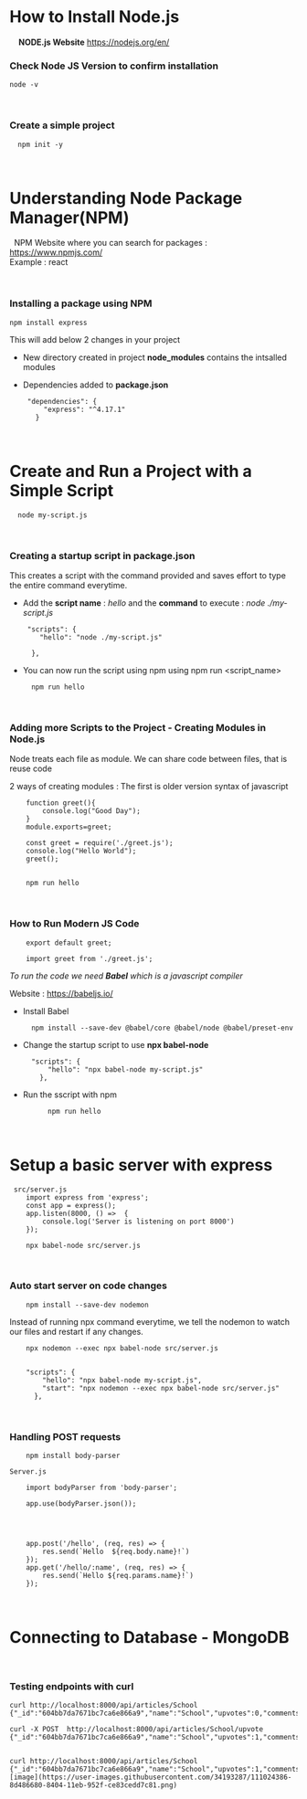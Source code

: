 # How to Install Node.js
&nbsp;
&nbsp;
**NODE.js Website** https://nodejs.org/en/
&nbsp;
&nbsp;

### Check Node JS Version to confirm installation
  	node -v

&nbsp;
&nbsp;

### Create a simple project 

      npm init -y

&nbsp;
&nbsp;
&nbsp;
&nbsp;
# Understanding Node Package Manager(NPM)
&nbsp;
NPM Website where you can search for packages :  https://www.npmjs.com/
\
Example : react 

&nbsp;
&nbsp;
 
### Installing a package using NPM

    npm install express
 
 This will add below 2 changes in your project 
 
 + New directory created in project **node_modules** contains the intsalled modules
 + Dependencies added to **package.json**
      
        "dependencies": {
            "express": "^4.17.1"
          }
&nbsp;
&nbsp;
&nbsp;
&nbsp;
# Create and Run a Project with a Simple Script

      node my-script.js  

&nbsp;
&nbsp;

### Creating a startup script in package.json
     
This creates a script with the command provided and saves effort to type the entire command everytime.
    
+ Add the **script name** : *hello* and the **command** to execute : *node ./my-script.js*
       
       "scripts": {
          "hello": "node ./my-script.js"

        },

+ You can now run the script using npm using npm run <script_name>
        
        npm run hello


&nbsp;
&nbsp;

### Adding more Scripts to the Project - Creating Modules in Node.js

Node treats each file as module. We can share code between files, that is reuse code

2 ways of creating modules : The first is older version syntax of javascript


		function greet(){
		    console.log("Good Day");
		}
		module.exports=greet;

		const greet = require('./greet.js');
		console.log("Hello World");
		greet();


		npm run hello
	
&nbsp;
&nbsp;

### How to Run Modern JS Code
 
		export default greet;

		import greet from './greet.js';



*To run the code we need **Babel** which is a javascript compiler*

Website : https://babeljs.io/

+ Install Babel


		npm install --save-dev @babel/core @babel/node @babel/preset-env


+ Change the startup script to use **npx babel-node** 


		"scripts": {
		    "hello": "npx babel-node my-script.js"
		  },

+ Run the sscript with npm


    		npm run hello

&nbsp;
&nbsp;
&nbsp;
&nbsp;
# Setup a basic server with express

	 src/server.js
	 	import express from 'express';
		const app = express();
		app.listen(8000, () =>  {
		    console.log('Server is listening on port 8000')
		});

        npx babel-node src/server.js


&nbsp;
&nbsp;
### Auto start server on code changes
		npm install --save-dev nodemon

Instead of running npx command everytime, we tell the nodemon to watch our files and restart if any changes.

		npx nodemon --exec npx babel-node src/server.js


		"scripts": {
		    "hello": "npx babel-node my-script.js",
		    "start": "npx nodemon --exec npx babel-node src/server.js"
		  },

&nbsp;
&nbsp;
### Handling  POST requests
   		npm install body-parser

	Server.js
  
		import bodyParser from 'body-parser';

		app.use(bodyParser.json());




		app.post('/hello', (req, res) => { 
		    res.send(`Hello  ${req.body.name}!`)
		});
		app.get('/hello/:name', (req, res) => { 
		    res.send(`Hello ${req.params.name}!`)
		});

&nbsp;
&nbsp;
&nbsp;
&nbsp;
# Connecting to Database - MongoDB


&nbsp;
&nbsp;

### Testing endpoints with curl

	curl http://localhost:8000/api/articles/School
	{"_id":"604bb7da7671bc7ca6e866a9","name":"School","upvotes":0,"comments":"Temp"}

	curl -X POST  http://localhost:8000/api/articles/School/upvote
	{"_id":"604bb7da7671bc7ca6e866a9","name":"School","upvotes":1,"comments":"Temp"}


	curl http://localhost:8000/api/articles/School
	{"_id":"604bb7da7671bc7ca6e866a9","name":"School","upvotes":1,"comments":"Temp"}![image](https://user-images.githubusercontent.com/34193287/111024386-8d486680-8404-11eb-952f-ce83cedd7c81.png)

